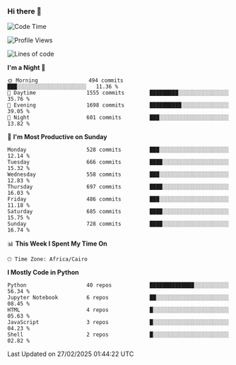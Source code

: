 ### Hi there 👋

<!--
**AMR-KELEG/AMR-KELEG** is a ✨ _special_ ✨ repository because its `README.md` (this file) appears on your GitHub profile.

Here are some ideas to get you started:

- 🔭 I’m currently working on ...
- 🌱 I’m currently learning ...
- 👯 I’m looking to collaborate on ...
- 🤔 I’m looking for help with ...
- 💬 Ask me about ...
- 📫 How to reach me: ...
- 😄 Pronouns: ...
- ⚡ Fun fact: ...
-->

<!--START_SECTION:waka-->
![Code Time](http://img.shields.io/badge/Code%20Time-0%20secs-blue)

![Profile Views](http://img.shields.io/badge/Profile%20Views-1-blue)

![Lines of code](https://img.shields.io/badge/From%20Hello%20World%20I%27ve%20Written-25.7%20million%20lines%20of%20code-blue)

**I'm a Night 🦉** 

```text
🌞 Morning                494 commits         ███░░░░░░░░░░░░░░░░░░░░░░   11.36 % 
🌆 Daytime                1555 commits        █████████░░░░░░░░░░░░░░░░   35.76 % 
🌃 Evening                1698 commits        ██████████░░░░░░░░░░░░░░░   39.05 % 
🌙 Night                  601 commits         ███░░░░░░░░░░░░░░░░░░░░░░   13.82 % 
```
📅 **I'm Most Productive on Sunday** 

```text
Monday                   528 commits         ███░░░░░░░░░░░░░░░░░░░░░░   12.14 % 
Tuesday                  666 commits         ████░░░░░░░░░░░░░░░░░░░░░   15.32 % 
Wednesday                558 commits         ███░░░░░░░░░░░░░░░░░░░░░░   12.83 % 
Thursday                 697 commits         ████░░░░░░░░░░░░░░░░░░░░░   16.03 % 
Friday                   486 commits         ███░░░░░░░░░░░░░░░░░░░░░░   11.18 % 
Saturday                 685 commits         ████░░░░░░░░░░░░░░░░░░░░░   15.75 % 
Sunday                   728 commits         ████░░░░░░░░░░░░░░░░░░░░░   16.74 % 
```


📊 **This Week I Spent My Time On** 

```text
🕑︎ Time Zone: Africa/Cairo
```

**I Mostly Code in Python** 

```text
Python                   40 repos            ██████████████░░░░░░░░░░░   56.34 % 
Jupyter Notebook         6 repos             ██░░░░░░░░░░░░░░░░░░░░░░░   08.45 % 
HTML                     4 repos             █░░░░░░░░░░░░░░░░░░░░░░░░   05.63 % 
JavaScript               3 repos             █░░░░░░░░░░░░░░░░░░░░░░░░   04.23 % 
Shell                    2 repos             █░░░░░░░░░░░░░░░░░░░░░░░░   02.82 % 
```




 Last Updated on 27/02/2025 01:44:22 UTC
<!--END_SECTION:waka-->
